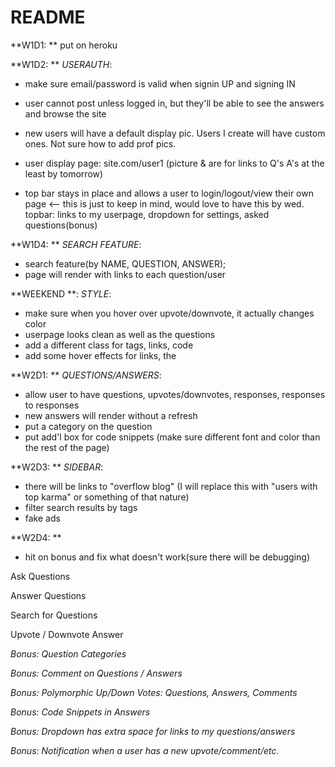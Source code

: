 # README

**W1D1: **
put on heroku

**W1D2: **
*USERAUTH*:
- make sure email/password is valid when signin UP and signing IN
- user cannot post unless logged in, but they'll be able to see the answers and browse the site
- new users will have a default display pic.  Users I create will have custom ones.  Not sure how to add prof pics.
- user display page: site.com/user1 (picture & are for links to Q's A's at the least by tomorrow) 

- top bar stays in place and allows a user to login/logout/view their own page <-- this is just to keep in mind,  would love to have this by wed.
topbar: links to my userpage, dropdown for settings, asked questions(bonus)

**W1D4: ** 
*SEARCH FEATURE*:
- search feature(by NAME, QUESTION, ANSWER);
- page will render with links to each question/user

**WEEKEND **:
*STYLE*:
- make sure when you hover over upvote/downvote, it actually changes color
- userpage looks clean as well as the questions
- add a different class for tags, links, code 
- add some hover effects for links, the 

**W2D1: ** 
*QUESTIONS/ANSWERS*:
- allow user to have questions, upvotes/downvotes, responses, responses to responses
- new answers will render without a refresh
- put a category on the question
- put add'l box for code snippets (make sure different font and color than the rest of the page)

**W2D3: ** 
*SIDEBAR*:
- there will be links to "overflow blog" (I will replace this with "users with top karma" or something of that nature)
- filter search results by tags
- fake ads

**W2D4: ** 
- hit on bonus and fix what doesn't work(sure there will be debugging)













Ask Questions

Answer Questions

Search for Questions

Upvote / Downvote Answer

*Bonus: Question Categories*

*Bonus: Comment on Questions / Answers*

*Bonus: Polymorphic Up/Down Votes: Questions, Answers, Comments*

*Bonus: Code Snippets in Answers*

*Bonus: Dropdown has extra space for links to my questions/answers*

*Bonus: Notification when a user has a new upvote/comment/etc.*